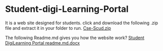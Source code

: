 # Student-digi-Learning-Portal
It is a web site designed for students.
click and download the following .zip file and extract it in your folder to run.
[Cse-Scud.zip](https://github.com/saikishoretadi14/Cse-Scud-.-Student-digi-Learning-Portal/files/8935170/Cse-Scud.zip)

The following Readme.md  gives you how the website work?
[Student DigiLearning Portal readme.md.docx](https://github.com/saikishoretadi14/Cse-Scud-.-Student-digi-Learning-Portal/files/8935176/Student.DigiLearning.Portal.readme.md.docx)



